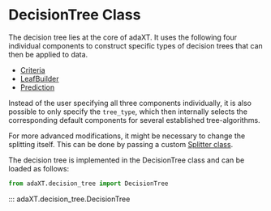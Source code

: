 # DecisionTree Class

The decision tree lies at the core of adaXT. It uses the following
four individual components to construct specific types of decision
trees that can then be applied to data.

- [Criteria](Criteria.md)
- [LeafBuilder]()
- [Prediction]()

Instead of the user specifying all three components individually, it
is also possible to only specify the ``tree_type``, which then
internally selects the corresponding default components for several
established tree-algorithms.

For more advanced modifications, it might be necessary to change the
splitting itself. This can be done by passing a custom [Splitter
class](../splitter/splitter.md).

The decision tree is implemented in the DecisionTree class and can be
loaded as follows:

```python
from adaXT.decision_tree import DecisionTree
```
::: adaXT.decision_tree.DecisionTree
